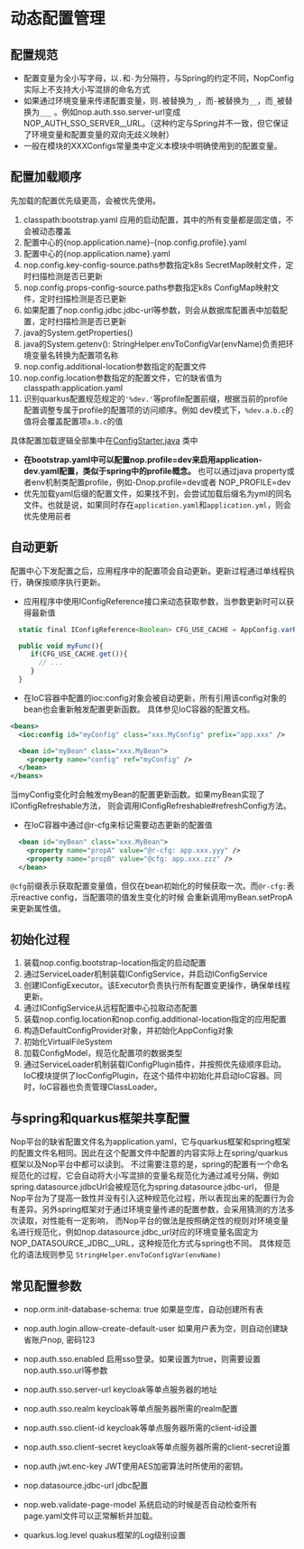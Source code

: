 # 动态配置管理

## 配置规范

* 配置变量为全小写字母，以`.`和`-`为分隔符，与Spring的约定不同，NopConfig实际上不支持大小写混排的命名方式
* 如果通过环境变量来传递配置变量，则`.`被替换为`_`，而`-`被替换为`__`，而`_`被替换为`___`
  。例如nop.auth.sso.server-url变成NOP\_AUTH\_SSO\_SERVER\_\_URL。（这种约定与Spring并不一致，但它保证了环境变量和配置变量的双向无歧义映射）
* 一般在模块的XXXConfigs常量类中定义本模块中明确使用到的配置变量。

## 配置加载顺序

先加载的配置优先级更高，会被优先使用。

1. classpath:bootstrap.yaml 应用的启动配置，其中的所有变量都是固定值，不会被动态覆盖
2. 配置中心的{nop.application.name}-{nop.config.profile}.yaml
3. 配置中心的{nop.application.name}.yaml
4. nop.config.key-config-source.paths参数指定k8s SecretMap映射文件，定时扫描检测是否已更新
5. nop.config.props-config-source.paths参数指定k8s ConfigMap映射文件，定时扫描检测是否已更新
6. 如果配置了nop.config.jdbc.jdbc-url等参数，则会从数据库配置表中加载配置，定时扫描检测是否已更新
7. java的System.getProperties()
8. java的System.getenv(): StringHelper.envToConfigVar(envName)负责把环境变量名转换为配置项名称
9. nop.config.additional-location参数指定的配置文件
10. nop.config.location参数指定的配置文件，它的缺省值为 classpath:application.yaml
11. 识别quarkus配置规范规定的`'%dev.'`等profile配置前缀，根据当前的profile配置调整专属于profile的配置项的访问顺序。例如
    dev模式下，`%dev.a.b.c`的值将会覆盖配置项`a.b.c`的值

>

具体配置加载逻辑全部集中在[ConfigStarter.java](https://gitee.com/canonical-entropy/nop-entropy/blob/master/nop-config/src/main/java/io/nop/config/starter/ConfigStarter.java)
类中

* **在bootstrap.yaml中可以配置nop.profile=dev来启用application-dev.yaml配置，类似于spring中的profile概念。**
  也可以通过java property或者env机制类配置profile，例如-Dnop.profile=dev或者 NOP\_PROFILE=dev
* 优先加载yaml后缀的配置文件，如果找不到，会尝试加载后缀名为yml的同名文件。也就是说，如果同时存在`application.yaml`和`application.yml`，则会优先使用前者

## 自动更新

配置中心下发配置之后，应用程序中的配置项会自动更新。更新过程通过单线程执行，确保按顺序执行更新。

* 应用程序中使用IConfigReference接口来动态获取参数，当参数更新时可以获得最新值

```javascript
  static final IConfigReference<Boolean> CFG_USE_CACHE = AppConfig.varRef("global.use_cache",true);

  public void myFunc(){
     if(CFG_USE_CACHE.get()){
       // ...
     }
  }
```

* 在IoC容器中配置的ioc:config对象会被自动更新，所有引用该config对象的bean也会重新触发配置更新函数。 具体参见IoC容器的配置文档。

```xml
<beans>
  <ioc:config id="myConfig" class="xxx.MyConfig" prefix="app.xxx" />

  <bean id="myBean" class="xxx.MyBean">
    <property name="config" ref="myConfig" />
  </bean>
</beans>
```

当myConfig变化时会触发myBean的配置更新函数。如果myBean实现了IConfigRefreshable方法，
则会调用IConfigRefreshable#refreshConfig方法。

* 在IoC容器中通过@r-cfg来标记需要动态更新的配置值

```xml
  <bean id="myBean" class="xxx.MyBean">
    <property name="propA" value="@r-cfg: app.xxx.yyy" />
    <property name="propB" value="@cfg: app.xxx.zzz" />
  </bean>
```

`@cfg`前缀表示获取配置变量值，但仅在bean初始化的时候获取一次。而`@r-cfg:`表示reactive config，当配置项的值发生变化的时候
会重新调用myBean.setPropA来更新属性值。

## 初始化过程

1. 装载nop.config.bootstrap-location指定的启动配置
2. 通过ServiceLoader机制装载IConfigService，并启动IConfigService
3. 创建IConfigExecutor。该Executor负责执行所有配置变更操作，确保单线程更新。
4. 通过IConfigService从远程配置中心拉取动态配置
5. 装载nop.config.location和nop.config.additional-location指定的应用配置
6. 构造DefaultConfigProvider对象，并初始化AppConfig对象
7. 初始化VirtualFileSystem
8. 加载ConfigModel，规范化配置项的数据类型
9. 通过ServiceLoader机制装载IConfigPlugin插件，并按照优先级顺序启动。
   IoC模块提供了IocConfigPlugin，在这个插件中初始化并启动IoC容器。同时，IoC容器也负责管理ClassLoader。

## 与spring和quarkus框架共享配置

Nop平台的缺省配置文件名为application.yaml，它与quarkus框架和spring框架的配置文件名相同。因此在这个配置文件中配置的内容实际上在spring/quarkus框架以及Nop平台中都可以读到。
不过需要注意的是，spring的配置有一个命名规范化的过程，它会自动将大小写混排的变量名规范化为通过减号分隔，例如spring.datasource.jdbcUrl会被规范化为spring.datasource.jdbc-url，
但是Nop平台为了提高一致性并没有引入这种规范化过程，所以表现出来的配置行为会有差异。另外spring框架对于通过环境变量传递的配置参数，会采用猜测的方法多次读取，对性能有一定影响，
而Nop平台的做法是按照确定性的规则对环境变量名进行规范化，例如nop.datasource.jdbc\_url对应的环境变量名固定为NOP\_DATASOURCE\_JDBC\_\_URL，这种规范化方式与spring也不同。
具体规范化的语法规则参见 `StringHelper.envToConfigVar(envName)`

## 常见配置参数

* nop.orm.init-database-schema: true
  如果是空库，自动创建所有表

* nop.auth.login.allow-create-default-user
  如果用户表为空，则自动创建缺省账户nop, 密码123

* nop.auth.sso.enabled
  启用sso登录。如果设置为true，则需要设置nop.auth.sso.url等参数

* nop.auth.sso.server-url
  keycloak等单点服务器的地址

* nop.auth.sso.realm
  keycloak等单点服务器所需的realm配置

* nop.auth.sso.client-id
  keycloak等单点服务器所需的client-id设置

* nop.auth.sso.client-secret
  keycloak等单点服务器所需的client-secret设置

* nop.auth.jwt.enc-key
  JWT使用AES加密算法时所使用的密钥。

* nop.datasource.jdbc-url
  jdbc配置

* nop.web.validate-page-model
  系统启动的时候是否自动检查所有page.yaml文件可以正常解析并加载。

* quarkus.log.level
  quakus框架的Log级别设置
